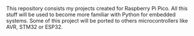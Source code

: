 This repository consists my projects created for Raspberry Pi Pico.
All this stuff will be used to become more familiar with Python for embedded systems.
Some of this project will be ported to others microcontrollers like AVR, STM32 or ESP32.
